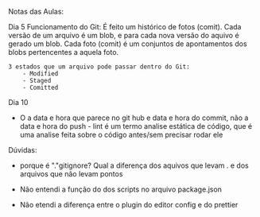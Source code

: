 Notas das Aulas:

Dia 5
Funcionamento do Git:
É feito um histórico de fotos (comit). Cada versão de um arquivo é um blob, e para cada nova versão do aquivo é gerado um blob. Cada foto (comit) é um conjuntos de apontamentos dos blobs pertencentes a aquela foto.

    3 estados que um arquivo pode passar dentro do Git:
        - Modified
        - Staged
        - Comitted

Dia 10
   - O a data e hora que parece no git hub e data e hora do commit, não a data e hora do push - lint é um termo analise estática de código, que é uma analise feita sobre o código antes/sem precisar rodar ele

Dúvidas: 
  - porque é "."gitignore? Qual a diferença dos aquivos que levam . e dos arquivos que não levam pontos

  - Não entendi a função do dos scripts no arquivo package.json
  - Não etendi a diferença entre o plugin do editor config e do prettier 
